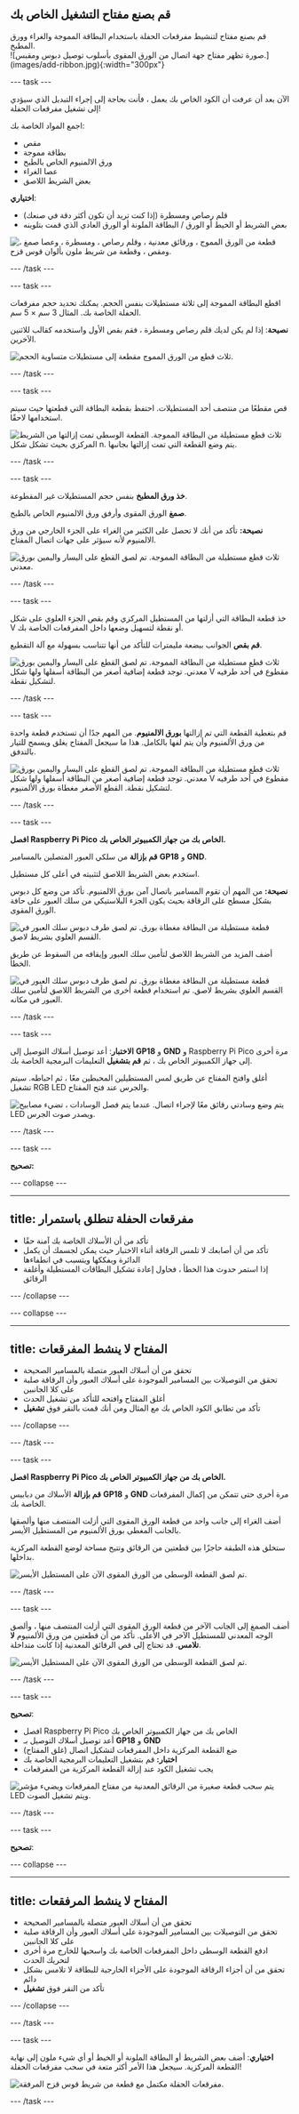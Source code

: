 ## قم بصنع مفتاح التشغيل الخاص بك

<div style="display: flex; flex-wrap: wrap">
<div style="flex-basis: 200px; flex-grow: 1; margin-right: 15px;">
قم بصنع مفتاح لتنشيط مفرقعات الحفلة باستخدام البطاقة المموجة والغراء وورق المطبخ.
</div>
<div>
![صورة تظهر مفتاح جهة اتصال من الورق المقوى بأسلوب توصيل دبوس ومقبس.](images/add-ribbon.jpg){:width="300px"}
</div>
</div>

--- task ---

الآن بعد أن عرفت أن الكود الخاص بك يعمل ، فأنت بحاجة إلى إجراء التبديل الذي سيؤدي إلى تشغيل مفرقعات الحفلة!

اجمع المواد الخاصة بك:

- مقص
- بطاقة مموجة
- ورق الالمنيوم الخاص بالطبخ
- عصا الغراء
- بعض الشريط اللاصق

**اختياري**:

- قلم رصاص ومسطرة (إذا كنت تريد أن تكون أكثر دقة في صنعك)
- بعض الشريط أو الخيط أو الورق / البطاقة الملونة أو الورق العادي الذي قمت بتلوينه

![قطعة من الورق المموج ، ورقائق معدنية ، وقلم رصاص ، ومسطرة ، وعصا صمغ ، ومقص ، وقطعة من شريط ملون بألوان قوس قزح.](images/switch-gather-materials.jpg)

--- /task ---

--- task ---

اقطع البطاقة المموجة إلى ثلاثة مستطيلات بنفس الحجم. يمكنك تحديد حجم مفرقعات الحفلة الخاصة بك. المثال 3 سم × 5 سم.

**نصيحة**: إذا لم يكن لديك قلم رصاص ومسطرة ، فقم بقص الأول واستخدمه كقالب للاثنين الآخرين.

![ثلاث قطع من الورق المموج مقطعة إلى مستطيلات متساوية الحجم.](images/three-rectangles.jpg)

--- /task ---

--- task ---

قص مقطعًا من منتصف أحد المستطيلات. احتفظ بقطعة البطاقة التي قطعتها حيث سيتم استخدامها لاحقًا.

![ثلاث قطع مستطيلة من البطاقة المموجة. القطعة الوسطى تمت إزالتها من الشريط المركزي بحيث تشكل شكل n. يتم وضع القطعة التي تمت إزالتها بجانبها.](images/centre-cut.jpg)

--- /task ---

--- task ---

**خذ ورق المطبخ** بنفس حجم المستطيلات غير المقطوعة.

**صمغ** الورق المقوى وأرفق ورق الالمنيوم الخاص بالطبخ.

**نصيحة:** تأكد من أنك لا تحصل على الكثير من الغراء على الجزء الخارجي من ورق الالمنيوم لأنه سيؤثر على جهات اتصال المفتاح.

![ثلاث قطع مستطيلة من البطاقة المموجة. تم لصق القطع على اليسار واليمين بورق معدني.](images/add-foil.jpg)

--- /task ---

--- task ---

خذ قطعة البطاقة التي أزلتها من المستطيل المركزي وقم بقص الجزء العلوي على شكل V أو نقطة لتسهيل وضعها داخل المفرقعات الخاصة بك.

**قم بقص** الجوانب ببضعة مليمترات للتأكد من أنها تتناسب بسهولة مع آلة التقطيع.

![ثلاث قطع مستطيلة من البطاقة المموجة. تم لصق القطع على اليسار واليمين بورق معدني. توجد قطعة إضافية أصغر من البطاقة أسفلها ولها شكل V مقطوع في أحد طرفيه لتشكيل نقطة.](images/trim-piece.jpg)

--- /task ---

--- task ---

قم بتغطية القطعة التي تم إزالتها **بورق الالمنيوم**. من المهم جدًا أن تستخدم قطعة واحدة من ورق الألمنيوم وأن يتم لفها بالكامل. هذا ما سيجعل المفتاح يغلق ويسمح للتيار بالتدفق.

![ثلاث قطع مستطيلة من البطاقة المموجة. تم لصق القطع على اليسار واليمين بورق معدني. توجد قطعة إضافية أصغر من البطاقة أسفلها ولها شكل V مقطوع في أحد طرفيه لتشكيل نقطة. القطع الأصغر مغطاة بورق الألمنيوم.](images/foil-cover.gif)

--- /task ---

--- task ---

**افصل Raspberry Pi Pico الخاص بك من جهاز الكمبيوتر الخاص بك.**

**قم بإزالة** من سلكي العبور المتصلين بالمسامير **GP18** و **GND**.

استخدم بعض الشريط اللاصق لتثبيته في أعلى كل مستطيل.

**نصيحة:** من المهم أن تقوم المسامير باتصال آمن بورق الالمنيوم. تأكد من وضع كل دبوس بشكل مسطح على الرقاقة بحيث يكون الجزء البلاستيكي من سلك العبور على حافة الورق المقوى.

![قطعة مستطيلة من البطاقة مغطاة بورق. تم لصق طرف دبوس سلك العبور في القسم العلوي بشريط لاصق.](images/pin-sticky-tape-1.jpg)

أضف المزيد من الشريط اللاصق لتأمين سلك العبور وإيقافه من السقوط عن طريق الخطأ.

![قطعة مستطيلة من البطاقة مغطاة بورق. تم لصق طرف دبوس سلك العبور في القسم العلوي بشريط لاصق. تم استخدام قطعة أخرى من الشريط اللاصق لتأمين سلك العبور في مكانه.](images/pin-sticky-tape-2.jpg)

--- /task ---

--- task ---

**الاختبار**: أعد توصيل أسلاك التوصيل إلى **GP18** و **GND** و Raspberry Pi Pico مرة أخرى إلى جهاز الكمبيوتر الخاص بك ، ثم **قم بتشغيل** التعليمات البرمجية الخاصة بك.

أغلق وافتح المفتاح عن طريق لمس المستطيلين المحبطين معًا ، ثم احباطه. سيتم تشغيل RGB LED والجرس عند فتح المفتاح.

![يتم وضع وسادتي رقائق معًا لإجراء اتصال. عندما يتم فصل الوسادات ، تضيء مصابيح LED ويصدر صوت الجرس.](images/foil-pad-test.gif)

--- /task ---

--- task ---

**تصحيح:**

--- collapse ---

---
title: مفرقعات الحفلة تنطلق باستمرار
---

+ تأكد من أن الأسلاك الخاصة بك آمنة حقًا
+ تأكد من أن أصابعك لا تلمس الرقاقة أثناء الاختبار حيث يمكن لجسمك أن يكمل الدائرة ويفككها ويتسبب في انطفاءها
+ إذا استمر حدوث هذا الخطأ ، فحاول إعادة تشكيل البطاقات المستطيلة وأغلفة الرقائق

--- /collapse ---

--- collapse ---

---
title: المفتاح لا ينشط المفرقعات
---

+ تحقق من أن أسلاك العبور متصلة بالمسامير الصحيحة
+ تحقق من التوصيلات بين المسامير الموجودة على أسلاك العبور وأن الرقاقة صلبة على كلا الجانبين
+ أغلق المفتاح وافتحه للتأكد من تشغيل الحدث
+ تأكد من تطابق الكود الخاص بك مع المثال ومن أنك قمت بالنقر فوق **تشغيل**

--- /collapse ---

--- /task ---

--- task ---

**افصل Raspberry Pi Pico الخاص بك من جهاز الكمبيوتر الخاص بك.**

**قم بإزالة** الأسلاك من دبابيس **GP18** و **GND** مرة أخرى حتى تتمكن من إكمال المفرقعات الخاصة بك.

أضف الغراء إلى جانب واحد من قطعة الورق المقوى التي أزلت المنتصف منها وألصقها بالجانب المغطى بورق الألمنيوم من المستطيل الأيسر.

ستخلق هذه الطبقة حاجزًا بين قطعتين من الرقائق وتتيح مساحة لوضع القطعة المركزية بداخلها.

![تم لصق القطعة الوسطى من الورق المقوى الآن على المستطيل الأيسر.](images/glue-left.jpg)

--- /task ---

--- task ---

أضف الصمغ إلى الجانب الآخر من قطعة الورق المقوى التي أزلت المنتصف منها ، وألصق الوجه المعدني للمستطيل الآخر في الأعلى. تأكد من أن قطعتين من ورق الألمنيوم **لا تلامس**. قد تحتاج إلى قص الرقائق المعدنية إذا كانت متداخلة.

![تم لصق القطعة الوسطى من الورق المقوى الآن على المستطيل الأيسر.](images/glue-right.jpg)

--- /task ---

--- task ---

**تصحيح**:

- افصل Raspberry Pi Pico الخاص بك من جهاز الكمبيوتر الخاص بك
- أعد توصيل أسلاك التوصيل بـ **GP18** و **GND**
- ضع القطعة المركزية داخل المفرقعات لتشكيل اتصال (غلق المفتاح)
- **اختبار:** قم بتشغيل التعليمات البرمجية الخاصة بك
- يجب تشغيل الكود عند إزالة القطعة المركزية من المفرقعات

![يتم سحب قطعة صغيرة من الرقائق المعدنية من مفتاح المفرقعات ويضيء مؤشر LED ويتم تشغيل الصوت.](images/full-popper-test.gif)

--- /task ---

--- task ---

**تصحيح**:

--- collapse ---

---
title: المفتاح لا ينشط المرفقعات
---

+ تحقق من أن أسلاك العبور متصلة بالمسامير الصحيحة
+ تحقق من التوصيلات بين المسامير الموجودة على أسلاك العبور وأن الرقاقة صلبة على كلا الجانبين
+ ادفع القطعة الوسطى داخل المفرقعات الخاصة بك واسحبها للخارج مرة أخرى لتحريك الحدث
+ تحقق من أن أجزاء الرقاقة الموجودة على الأجزاء الخارجية للبطاقة لا تلامس بشكل دائم
+ تأكد من النقر فوق **تشغيل**

--- /collapse ---

--- /task ---

--- task ---

**اختياري**: أضف بعض الشريط أو البطاقة الملونة أو الخيط أو أي شيء ملون إلى نهاية القطعة المركزية. سيجعل هذا الأمر أكثر متعة في سحب مفرقعات الحفلة!

![مفرقعات الحفلة مكتمل مع قطعة من شريط قوس قزح المرفقة.](images/add-ribbon.jpg)

--- /task ---
